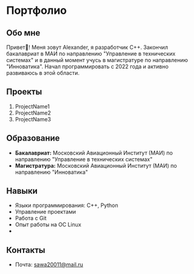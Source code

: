 # Портфолио 

## Обо мне
Привет👋! Меня зовут Alexander, я разработчик С++. Закончил бакалавриат в МАИ по направлению "Управление в технических системах" и в данный момент учусь в магистратуре по направлению "Инноватика". Начал программировать с 2022 года и активно развиваюсь в этой области.

## Проекты
1. ProjectName1
2. ProjectName2
3. ProjectName3

## Образование
- **Бакалавриат:** Московский Авиационный Институт (МАИ) по направлению "Управление в технических системах"
- **Магистратура:** Московский Авиационный Институт (МАИ) по направлению "Инноватика"

## Навыки

- Языки программирования: C++, Python
- Управление проектами
- Работа с Git
- Опыт работы на ОС Linux
- 

## Контакты
- Почта: sawa20011@mail.ru


<!---
Skoll444/Skoll444 is a ✨ special ✨ repository because its `README.md` (this file) appears on your GitHub profile.
You can click the Preview link to take a look at your changes.
--->

